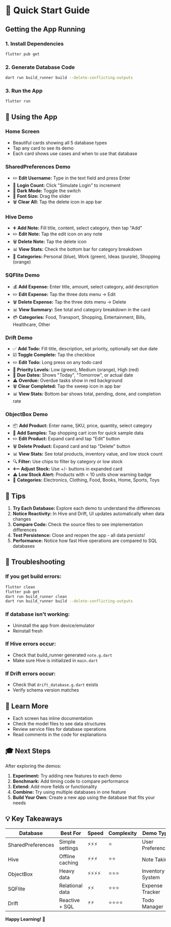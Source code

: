 # 🚀 Quick Start Guide

## Getting the App Running

### 1. Install Dependencies
```bash
flutter pub get
```

### 2. Generate Database Code
```bash
dart run build_runner build --delete-conflicting-outputs
```

### 3. Run the App
```bash
flutter run
```

## 📱 Using the App

### Home Screen
- Beautiful cards showing all 5 database types
- Tap any card to see its demo
- Each card shows use cases and when to use that database

### SharedPreferences Demo
- ✏️ **Edit Username:** Type in the text field and press Enter
- 🔢 **Login Count:** Click "Simulate Login" to increment
- 🌙 **Dark Mode:** Toggle the switch
- 📏 **Font Size:** Drag the slider
- 🗑️ **Clear All:** Tap the delete icon in app bar

### Hive Demo
- ➕ **Add Note:** Fill title, content, select category, then tap "Add"
- ✏️ **Edit Note:** Tap the edit icon on any note
- 🗑️ **Delete Note:** Tap the delete icon
- 📊 **View Stats:** Check the bottom bar for category breakdown
- 🎨 **Categories:** Personal (blue), Work (green), Ideas (purple), Shopping (orange)

### SQFlite Demo
- 💰 **Add Expense:** Enter title, amount, select category, add description
- ✏️ **Edit Expense:** Tap the three dots menu → Edit
- 🗑️ **Delete Expense:** Tap the three dots menu → Delete
- 📊 **View Summary:** See total and category breakdown in the card
- 💳 **Categories:** Food, Transport, Shopping, Entertainment, Bills, Healthcare, Other

### Drift Demo
- ✅ **Add Todo:** Fill title, description, set priority, optionally set due date
- ☑️ **Toggle Complete:** Tap the checkbox
- ✏️ **Edit Todo:** Long press on any todo card
- 🚩 **Priority Levels:** Low (green), Medium (orange), High (red)
- 📅 **Due Dates:** Shows "Today", "Tomorrow", or actual date
- ⚠️ **Overdue:** Overdue tasks show in red background
- 🗑️ **Clear Completed:** Tap the sweep icon in app bar
- 📊 **View Stats:** Bottom bar shows total, pending, done, and completion rate

### ObjectBox Demo
- 📦 **Add Product:** Enter name, SKU, price, quantity, select category
- 🛒 **Add Samples:** Tap shopping cart icon for quick sample data
- ✏️ **Edit Product:** Expand card and tap "Edit" button
- 🗑️ **Delete Product:** Expand card and tap "Delete" button
- 📊 **View Stats:** See total products, inventory value, and low stock count
- 🔍 **Filter:** Use chips to filter by category or low stock
- ➕➖ **Adjust Stock:** Use +/- buttons in expanded card
- ⚠️ **Low Stock Alert:** Products with < 10 units show warning badge
- 🎨 **Categories:** Electronics, Clothing, Food, Books, Home, Sports, Toys

## 🎯 Tips

1. **Try Each Database:** Explore each demo to understand the differences
2. **Notice Reactivity:** In Hive and Drift, UI updates automatically when data changes
3. **Compare Code:** Check the source files to see implementation differences
4. **Test Persistence:** Close and reopen the app - all data persists!
5. **Performance:** Notice how fast Hive operations are compared to SQL databases

## 🔧 Troubleshooting

### If you get build errors:
```bash
flutter clean
flutter pub get
dart run build_runner clean
dart run build_runner build --delete-conflicting-outputs
```

### If database isn't working:
- Uninstall the app from device/emulator
- Reinstall fresh

### If Hive errors occur:
- Check that build_runner generated `note.g.dart`
- Make sure Hive is initialized in `main.dart`

### If Drift errors occur:
- Check that `drift_database.g.dart` exists
- Verify schema version matches

## 📖 Learn More

- Each screen has inline documentation
- Check the model files to see data structures
- Review service files for database operations
- Read comments in the code for explanations

## 🎓 Next Steps

After exploring the demos:

1. **Experiment:** Try adding new features to each demo
2. **Benchmark:** Add timing code to compare performance
3. **Extend:** Add more fields or functionality
4. **Combine:** Try using multiple databases in one feature
5. **Build Your Own:** Create a new app using the database that fits your needs

## 💡 Key Takeaways

| Database | Best For | Speed | Complexity | Demo Type |
|----------|----------|-------|------------|-----------|
| SharedPreferences | Simple settings | ⚡⚡⚡ | ⭐ | User Preferences |
| Hive | Offline caching | ⚡⚡⚡ | ⭐⭐ | Note Taking |
| ObjectBox | Heavy data | ⚡⚡⚡⚡ | ⭐⭐⭐ | Inventory System |
| SQFlite | Relational data | ⚡⚡ | ⭐⭐⭐ | Expense Tracker |
| Drift | Reactive + SQL | ⚡⚡ | ⭐⭐⭐⭐ | Todo Manager |

**Happy Learning! 🚀**

